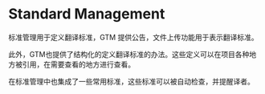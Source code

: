 # Standard Management

标准管理用于定义翻译标准，GTM 提供公告，文件上传功能用于表示翻译标准。

此外，GTM也提供了结构化的定义翻译标准的办法。这些定义可以在项目各种地方被引用，在需要查看的地方进行查看。

在标准管理中也集成了一些常用标准，这些标准可以被自动检查，并提醒译者。